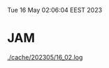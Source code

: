 Tue 16 May 02:06:04 EEST 2023
# JAM
<a href='./cache/202305/16_02.log'>./cache/202305/16_02.log</a>

